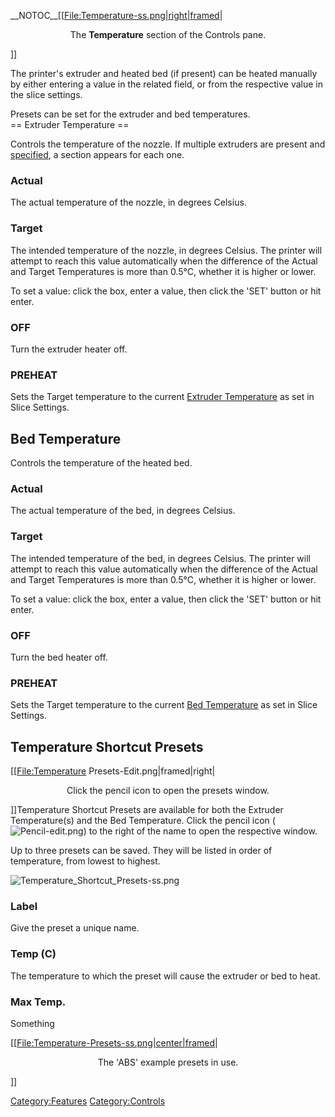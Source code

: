 \_\_NOTOC\_\_\[\[[File:Temperature-ss.png|right|framed](File:Temperature-ss.png%7Cright%7Cframed)|

<center>

The **Temperature** section of the Controls pane.

</center>

\]\]

The printer's extruder and heated bed (if present) can be heated
manually by either entering a value in the related field, or from the
respective value in the slice settings.

Presets can be set for the extruder and bed temperatures.  
\== Extruder Temperature ==

Controls the temperature of the nozzle. If multiple extruders are
present and
[specified](settings/printer/features/hardware/extruder-count),
a section appears for each one.

### Actual

The actual temperature of the nozzle, in degrees Celsius.

### Target

The intended temperature of the nozzle, in degrees Celsius. The printer
will attempt to reach this value automatically when the difference of
the Actual and Target Temperatures is more than 0.5°C, whether it is
higher or lower.

To set a value: click the box, enter a value, then click the 'SET'
button or hit enter.

### OFF

Turn the extruder heater off.

### PREHEAT

Sets the Target temperature to the current [Extruder
Temperature](settings/filament/filament/extruder-temperatures/extruder-temperature)
as set in Slice Settings.

## Bed Temperature

Controls the temperature of the heated bed.

### Actual

The actual temperature of the bed, in degrees Celsius.

### Target

The intended temperature of the bed, in degrees Celsius. The printer
will attempt to reach this value automatically when the difference of
the Actual and Target Temperatures is more than 0.5°C, whether it is
higher or lower.

To set a value: click the box, enter a value, then click the 'SET'
button or hit enter.

### OFF

Turn the bed heater off.

### PREHEAT

Sets the Target temperature to the current [Bed
Temperature](settings/filament/filament/bed-temperatures/bed-temperature)
as set in Slice Settings.

## Temperature Shortcut Presets

\[\[<File:Temperature> Presets-Edit.png|framed|right|

<center>

Click the pencil icon to open the presets window.

</center>

\]\]Temperature Shortcut Presets are available for both the Extruder
Temperature(s) and the Bed Temperature. Click the pencil icon
(![Pencil-edit.png](http://wiki.mattercontrol.com/images/b/b0/Pencil-edit.png "Pencil-edit.png")) to the right of
the name to open the respective window.

Up to three presets can be saved. They will be listed in order of
temperature, from lowest to
highest.

![Temperature\_Shortcut\_Presets-ss.png](http://wiki.mattercontrol.com/images/4/43/Temperature_Shortcut_Presets-ss.png
"Temperature_Shortcut_Presets-ss.png")

### Label

Give the preset a unique name.

### Temp (C)

The temperature to which the preset will cause the extruder or bed to
heat.

### Max Temp.

Something

\[\[[File:Temperature-Presets-ss.png|center|framed](File:Temperature-Presets-ss.png%7Ccenter%7Cframed)|

<center>

The 'ABS' example presets in use.

</center>

\]\]

[Category:Features](category:features)
[Category:Controls](category:controls)
